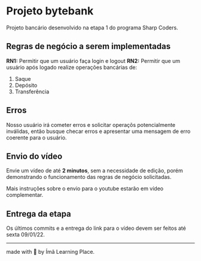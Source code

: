 # Projeto bytebank

Projeto bancário desenvolvido na etapa 1 do programa Sharp Coders.

## Regras de negócio a serem implementadas

**RN1:** Permitir que um usuário faça login e logout
**RN2:** Permitir que um usuário após logado realize operações bancárias de:

  1. Saque
  2. Depósito
  3. Transferência

## Erros

Nosso usuário irá cometer erros e solicitar operaçõs potencialmente inválidas, então busque checar erros e apresentar uma mensagem de erro coerente para o usuário.

## Envio do vídeo

Envie um vídeo de até **2 minutos**, sem a necessidade de edição, porém demonstrando o funcionamento das regras de negócio solicitadas.

Mais instruções sobre o envio para o youtube estarão em vídeo complementar.

## Entrega da etapa

Os últimos commits e a entrega do link para o vídeo devem ser feitos até sexta 09/01/22.

-----

made with 💙 by Ímã Learning Place.